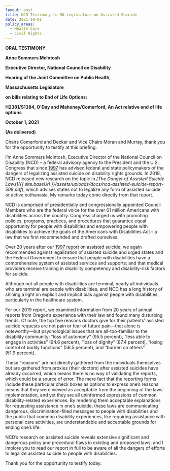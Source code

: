 ```yaml
---
layout: post
title: NCD Testimony to MA Legislature on Assisted Suicide
date: 2021-10-01
policy_areas:
  - Health Care
  - Civil Rights
---
```


**ORAL TESTIMONY** 

**Anne Sommers McIntosh** 

**Executive Director, National Council on Disability** 

**Hearing of the Joint Committee on Public Health,** 

**Massachusetts Legislature** 

**on bills relating to End of Life Options:** 

**H2381/S1384, O’Day and Mahoney/Comerford, An Act relative end of life options** 

**October 1, 2021** 

**(As delivered)**

Chairs Comerford and Decker and Vice Chairs Moran and Murray, thank you for the opportunity to testify at this briefing.  

I’m Anne Sommers McIntosh, Executive Director of the National Council on Disability (NCD) – a federal advisory agency to the President and the U.S. Congress that since [1997](https://www.ncd.gov/publications/1997/03241997) has advised federal and state policymakers of the dangers of legalizing assisted suicide on disability rights grounds. In 2019, NCD released new research on the topic in *[The Danger of Assisted Suicide Laws]({{ site.baseUrl }}/assets/uploads/docs/ncd-assisted-suicide-report-508.pdf)*, which advises states not to legalize any form of assisted suicide or active euthanasia. My remarks today come directly from that report.  

NCD is comprised of presidentially and congressionally appointed Council Members who are the federal voice for the over 61 million Americans with disabilities across the country. Congress charged us with promoting policies, programs, practices, and procedures that guarantee equal opportunity for people with disabilities and empowering people with disabilities to achieve the goals of the Americans with Disabilities Act – a law that we first recommended and drafted ourselves.  

Over 20 years after our [1997 report](https://www.ncd.gov/publications/1997/03241997) on assisted suicide, we again recommended against legalization of assisted suicide and urged states and the Federal Government to ensure that people with disabilities have a comprehensive system of assisted services and supports; and that medical providers receive training in disability competency and disability-risk factors for suicide.

Although not all people with disabilities are terminal, nearly all individuals who are terminal are people with disabilities, and NCD has a long history of shining a light on explicit and implicit bias against people with disabilities, particularly in the healthcare system.

For our 2019 report, we examined information from 20 years of annual reports from Oregon’s experience with their law and found many disturbing trends. Of note, the top five reasons doctors give for their patients’ assisted suicide requests are not pain or fear of future pain—that alone is noteworthy—but psychological issues that are all-too-familiar to the disability community: “loss of autonomy” (95.5 percent), “less able to engage in activities” (94.6 percent), “loss of dignity” (87.4 percent), “losing control of bodily functions” (56.5 percent), and “burden on others” (51.9 percent). 

These “reasons” are not directly gathered from the individuals themselves but are gathered from proxies (their doctors) after assisted suicides have already occurred, which means there is no way of validating the reports, which could be a source of error. The mere fact that the reporting forms include these particular check boxes as options to express one’s reasons means that they were viewed as acceptable from the beginning of the laws’ implementation, and yet they are all uninformed expressions of common disability-related experiences. By rendering them acceptable explanations for requesting assistance in one’s suicide, these laws are communicating dangerous, discrimination-filled messages to people with disabilities and the public that common disability experiences, like requiring assistance with personal care activities, are understandable and acceptable grounds for ending one’s life.

NCD’s research on assisted suicide reveals extensive significant and dangerous policy and procedural flaws in existing and proposed laws, and I implore you to read our report in full to be aware of all the dangers of efforts to legalize assisted suicide to people with disabilities.

Thank you for the opportunity to testify today.
